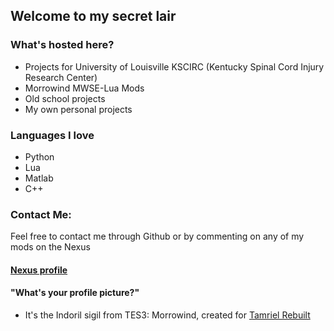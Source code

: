 ## Welcome to my secret lair

### What's hosted here?
- Projects for University of Louisville KSCIRC (Kentucky Spinal Cord Injury Research Center)
- Morrowind MWSE-Lua Mods
- Old school projects
- My own personal projects

### Languages I love
- Python 
- Lua
- Matlab
- C++

### Contact Me:
Feel free to contact me through Github or by commenting on any of my mods on the Nexus
#### [Nexus profile](https://www.nexusmods.com/users/4138441)

#### "What's your profile picture?"
- It's the Indoril sigil from TES3: Morrowind, created for [Tamriel Rebuilt](https://www.tamriel-rebuilt.org)

<!---
MortimerMcMire/MortimerMcMire is a ✨ special ✨ repository because its `README.md` (this file) appears on your GitHub profile.
You can click the Preview link to take a look at your changes.
--->
